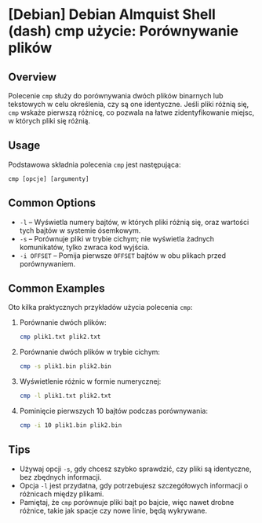 # [Debian] Debian Almquist Shell (dash) cmp użycie: Porównywanie plików

## Overview
Polecenie `cmp` służy do porównywania dwóch plików binarnych lub tekstowych w celu określenia, czy są one identyczne. Jeśli pliki różnią się, `cmp` wskaże pierwszą różnicę, co pozwala na łatwe zidentyfikowanie miejsc, w których pliki się różnią.

## Usage
Podstawowa składnia polecenia `cmp` jest następująca:

```
cmp [opcje] [argumenty]
```

## Common Options
- `-l` – Wyświetla numery bajtów, w których pliki różnią się, oraz wartości tych bajtów w systemie ósemkowym.
- `-s` – Porównuje pliki w trybie cichym; nie wyświetla żadnych komunikatów, tylko zwraca kod wyjścia.
- `-i OFFSET` – Pomija pierwsze `OFFSET` bajtów w obu plikach przed porównywaniem.

## Common Examples
Oto kilka praktycznych przykładów użycia polecenia `cmp`:

1. Porównanie dwóch plików:
   ```bash
   cmp plik1.txt plik2.txt
   ```

2. Porównanie dwóch plików w trybie cichym:
   ```bash
   cmp -s plik1.bin plik2.bin
   ```

3. Wyświetlenie różnic w formie numerycznej:
   ```bash
   cmp -l plik1.txt plik2.txt
   ```

4. Pominięcie pierwszych 10 bajtów podczas porównywania:
   ```bash
   cmp -i 10 plik1.bin plik2.bin
   ```

## Tips
- Używaj opcji `-s`, gdy chcesz szybko sprawdzić, czy pliki są identyczne, bez zbędnych informacji.
- Opcja `-l` jest przydatna, gdy potrzebujesz szczegółowych informacji o różnicach między plikami.
- Pamiętaj, że `cmp` porównuje pliki bajt po bajcie, więc nawet drobne różnice, takie jak spacje czy nowe linie, będą wykrywane.